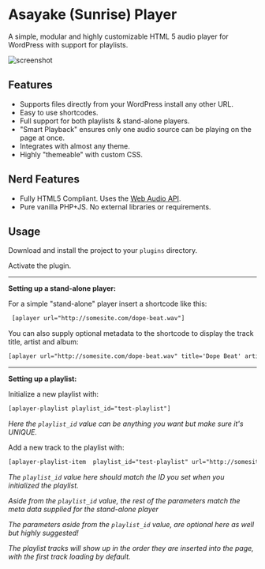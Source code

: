 # Asayake (Sunrise) Player
A simple, modular and highly customizable HTML 5 audio player for WordPress with support for playlists. 

![screenshot](https://github.com/matdombrock/asayake-player/blob/master/img/pause.png?raw=true)
## Features
* Supports files directly from your WordPress install any other URL.
* Easy to use shortcodes.
* Full support for both playlists & stand-alone players.
* "Smart Playback" ensures only one audio source can be playing on the page at once.
* Integrates with almost any theme.
* Highly "themeable" with custom CSS.

## Nerd Features
* Fully HTML5 Compliant. Uses the [Web Audio API](https://developer.mozilla.org/en-US/docs/Web/API/Web_Audio_API).
* Pure vanilla PHP+JS. No external libraries or requirements.

## Usage
Download and install the project to your ```plugins``` directory.

Activate the plugin.

-------
**Setting up a stand-alone player:**

For a simple "stand-alone" player insert a shortcode like this:
```html
 [aplayer url="http://somesite.com/dope-beat.wav"]
```

You can also supply optional metadata to the shortcode to display the track title, artist and album:
```html
[aplayer url="http://somesite.com/dope-beat.wav" title='Dope Beat' artist='Mathieu Dombrock' album="Imaginary Machines EP"] 
```
-------
**Setting up a playlist:**

Initialize a new playlist with:
```html
[aplayer-playlist playlist_id="test-playlist"]
```
*Here the ```playlist_id``` value can be anything you want but make sure it's UNIQUE.*

Add a new track to the playlist with:
```html
[aplayer-playlist-item  playlist_id="test-playlist" url="http://somesite.com/dope-beat.wav" title='Dope Beat' artist='Mathieu Dombrock' album="Imaginary Machines EP"]
```
*The ```playlist_id``` value here should match the ID you set when you initialized the playlist.*

*Aside from the ```playlist_id``` value, the rest of the parameters match the meta data supplied for the stand-alone player*

*The parameters aside from the ```playlist_id``` value, are optional here as well but highly suggested!*

*The playlist tracks will show up in the order they are inserted into the page, with the first track loading by default.*

